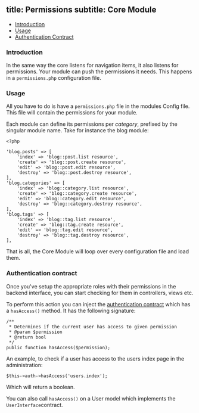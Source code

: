 title: Permissions
subtitle: Core Module
-------

- [Introduction](#introduction)
- [Usage](#usage)
- [Authentication Contract](#authentication-contract)

### <a class="anchor" name="introduction" href="#introduction"></a> Introduction

In the same way the core listens for navigation items, it also listens for permissions. Your module can push the permissions it needs. This happens in a `permissions.php` configuration file.

### <a class="anchor" name="usage" href="#usage"></a> Usage

All you have to do is have a `permissions.php` file in the modules Config file. This file will contain the permissions for your module.

Each module can define its permissions per *category*, prefixed by the singular module name. Take for instance the blog module:

``` .language-php
<?php

'blog.posts' => [
    'index' => 'blog::post.list resource',
    'create' => 'blog::post.create resource',
    'edit' => 'blog::post.edit resource',
    'destroy' => 'blog::post.destroy resource',
],
'blog.categories' => [
    'index' => 'blog::category.list resource',
    'create' => 'blog::category.create resource',
    'edit' => 'blog::category.edit resource',
    'destroy' => 'blog::category.destroy resource',
],
'blog.tags' => [
    'index' => 'blog::tag.list resource',
    'create' => 'blog::tag.create resource',
    'edit' => 'blog::tag.edit resource',
    'destroy' => 'blog::tag.destroy resource',
],
```

That is all, the Core Module will loop over every configuration file and load them.

### <a class="anchor" name="authentication-contract" href="#authentication-contract"></a> Authentication contract

Once you've setup the appropriate roles with their permissions in the backend interface, you can start checking for them in controllers, views etc.

To perform this action you can inject the [authentication contract](https://github.com/nWidart-Modules/Core/blob/master/Contracts/Authentication.php) which has a `hasAccess()` method. It has the following signature:

``` .language-php
/**
 * Determines if the current user has access to given permission
 * @param $permission
 * @return bool
 */
public function hasAccess($permission);
```

An example, to check if a user has access to the users index page in the administration:

``` .language-php
$this->auth->hasAccess('users.index');
```

Which will return a boolean.

You can also call `hasAccess()` on a User model which implements the `UserInterface`contract.
